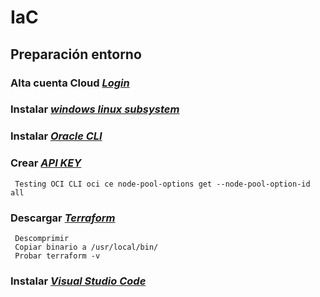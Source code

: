 # IaC

## Preparación entorno 

### Alta cuenta Cloud *[Login](https://signup.oraclecloud.com/)*

### Instalar  *[windows linux subsystem](https://docs.microsoft.com/es-es/windows/wsl/install-win10)*

### Instalar  *[Oracle CLI](https://docs.oracle.com/en-us/iaas/Content/API/SDKDocs/cliinstall.htm)*

### Crear *[API KEY](https://docs.oracle.com/es-ww/iaas/Content/Functions/Tasks/functionssetupapikey.htm)*

     Testing OCI CLI oci ce node-pool-options get --node-pool-option-id all
  
### Descargar *[Terraform](https://www.terraform.io/downloads.html)*

     Descomprimir
     Copiar binario a /usr/local/bin/
     Probar terraform -v
     
  

### Instalar *[Visual Studio Code](https://code.visualstudio.com/)*






